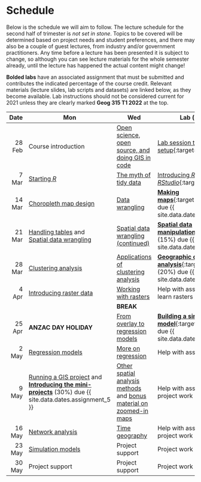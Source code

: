 # Schedule
Below is the schedule we will aim to follow. The lecture schedule for the second half of trimester is *not set in stone*. Topics to be covered will be determined based on project needs and student preferences, and there may also be a couple of guest lectures, from industry and/or government practitioners. Any time before a lecture has been presented it is subject to change, so although you can see lecture materials for the whole semester already, until the lecture has happened the actual content might change!

**Bolded labs** have an associated assignment that must be submitted and contributes the indicated percentage of the course credit.  Relevant materials (lecture slides, lab scripts and datasets) are linked below, as they become available. Lab instructions should not be considered current for 2021 unless they are clearly marked **Geog 315 T1 2022** at the top.

Date | Mon | Wed | Lab (also Wed) | Video
--: | -- | -- | -- |:--
28 Feb | Course introduction | [Open science, open source, and doing GIS in code](slides/open/) | [Lab session to get software setup](labs/01-lab.html){:target="_blank"} | [Links](video-indexes/week01.html)
7 Mar | [Starting *R*](slides/starting-r/) | [The myth of tidy data](slides/tidy-data/) | [Introducing *R* and *RStudio*](labs/02-lab.html){:target="_blank"} | [Links](video-indexes/week02.html)
14 Mar | [Choropleth map design](slides/choropleth-maps/) | [Data wrangling](slides/data-wrangling/) | [**Making maps**](labs/03-lab.html){:target="_blank"} (15%) due {{ site.data.dates.assignment_1 }} | [Links](video-indexes/week03.html)
21 Mar | [Handling tables](slides/table-joins-and-dissolves/) and<br>[Spatial data wrangling](slides/spatial-data-wrangling/) | [Spatial data wrangling (continued)](slides/spatial-data-wrangling/) | [**Spatial data manipulation**](labs/04-lab.html){:target="_blank"} (15%) due {{ site.data.dates.assignment_2 }} | [Links](video-indexes/week04.html)
28 Mar | [Clustering analysis](slides/classification-clustering/) | [Applications of clustering analysis](slides/classification-examples/) | [**Geographic cluster analysis**](labs/05-lab.html){:target="_blank"} (20%) due {{ site.data.dates.assignment_3 }} | [Links](video-indexes/week05.html)
4 Apr | [Introducing raster data](slides/surface-analysis/) | [Working with rasters](slides/raster-cheatsheet/) | Help with assignments / self-learn rasters | [Links](video-indexes/week06.html)
&nbsp; | &nbsp; | **BREAK** | &nbsp;
25 Apr | **ANZAC DAY HOLIDAY** | [From overlay to regression models](slides/from-overlay-to-regression/) | [**Building a simple statistical model**](labs/07-lab.html){:target="_blank"} (20%) due {{ site.data.dates.assignment_4 }} | [Links](video-indexes/week07.html)
2 May | [Regression models](slides/regression/) | [More on regression](slides/more-on-regression/) | Help with assignments | [Links](video-indexes/week08.html)
9 May | [Running a GIS project](slides/running-a-gis-project/) and [**Introducing the mini-projects**](labs/mini-project) (30%) due {{ site.data.dates.assignment_5 }} | [Other spatial analysis methods](slides/spatial-analysis-methods/)<br>and [bonus material on zoomed-in maps](slides/zoomed-in-maps/) | Help with assignments / project work | [Links](video-indexes/week09.html)
16 May | [Network analysis](slides/network-analysis/) | [Time geography](slides/time-geography/) | Help with assignments / project work
23 May | [Simulation models](slides/simulation-models/) | Project support | Project work
30 May | Project support | Project support | Project work
